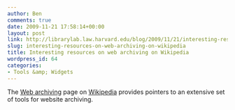 ```yaml
---
author: Ben
comments: true
date: 2009-11-21 17:58:14+00:00
layout: post
link: http://librarylab.law.harvard.edu/blog/2009/11/21/interesting-resources-on-web-archiving-on-wikipedia/
slug: interesting-resources-on-web-archiving-on-wikipedia
title: Interesting resources on web archiving on Wikipedia
wordpress_id: 64
categories:
- Tools &amp; Widgets
---
```


The [Web archiving](http://en.wikipedia.org/wiki/Web_archiving#Methods_of_collection) page on [Wikipedia](http://en.wikipedia.org) provides pointers to an extensive set of tools for website archiving.
